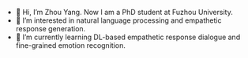 - 👋 Hi, I’m Zhou Yang. Now I am a PhD student  at Fuzhou University.
- 👀 I’m interested in natural language processing and empathetic response generation.
- 🌱 I’m currently learning DL-based empathetic response dialogue and fine-grained emotion recognition.

<!---
zhouzhouyang520/zhouzhouyang520 is a ✨ special ✨ repository because its `README.md` (this file) appears on your GitHub profile.
You can click the Preview link to take a look at your changes.
--->
